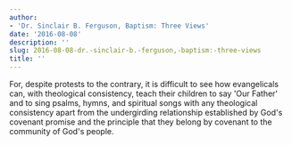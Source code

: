 ```yaml
---
author:
- 'Dr. Sinclair B. Ferguson, Baptism: Three Views'
date: '2016-08-08'
description: ''
slug: 2016-08-08-dr.-sinclair-b.-ferguson,-baptism:-three-views
title: ''
---
```

For, despite protests to the contrary, it is difficult to see how evangelicals can, with theological consistency, teach their children to say 'Our Father' and to sing psalms, hymns, and spiritual songs with any theological consistency apart from the undergirding relationship established by God's covenant promise and the principle that they belong by covenant to the community of God's people.



